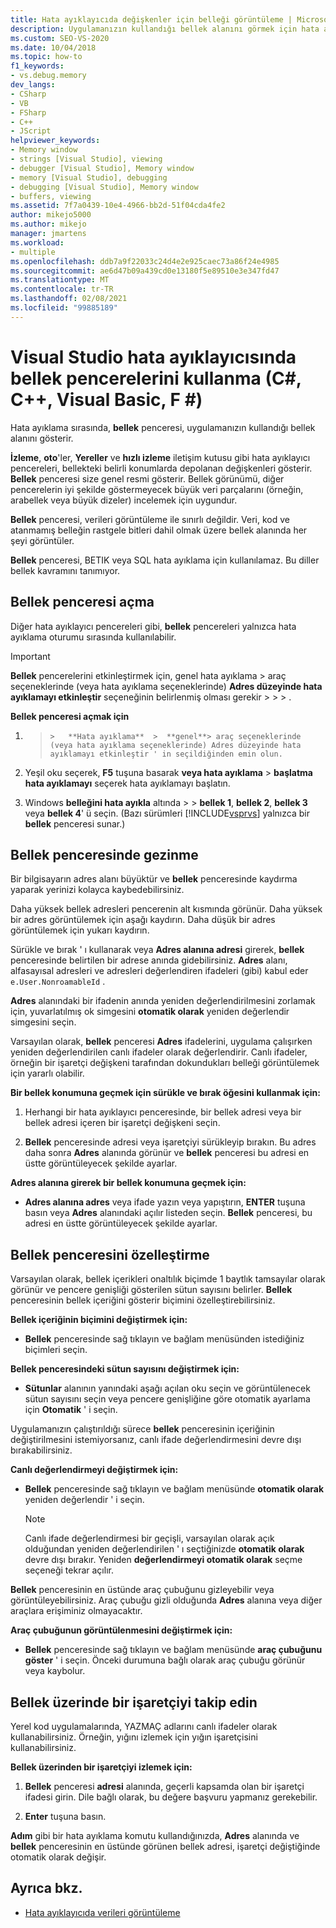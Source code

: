```yaml
---
title: Hata ayıklayıcıda değişkenler için belleği görüntüleme | Microsoft Docs
description: Uygulamanızın kullandığı bellek alanını görmek için hata ayıklama sırasında bellek pencerelerini nasıl kullanacağınızı öğrenin. Diğer Windows, değişkenleri ve bellekte bulundukları yerleri gösterir.
ms.custom: SEO-VS-2020
ms.date: 10/04/2018
ms.topic: how-to
f1_keywords:
- vs.debug.memory
dev_langs:
- CSharp
- VB
- FSharp
- C++
- JScript
helpviewer_keywords:
- Memory window
- strings [Visual Studio], viewing
- debugger [Visual Studio], Memory window
- memory [Visual Studio], debugging
- debugging [Visual Studio], Memory window
- buffers, viewing
ms.assetid: 7f7a0439-10e4-4966-bb2d-51f04cda4fe2
author: mikejo5000
ms.author: mikejo
manager: jmartens
ms.workload:
- multiple
ms.openlocfilehash: ddb7a9f22033c24d4e2e925caec73a86f24e4985
ms.sourcegitcommit: ae6d47b09a439cd0e13180f5e89510e3e347fd47
ms.translationtype: MT
ms.contentlocale: tr-TR
ms.lasthandoff: 02/08/2021
ms.locfileid: "99885189"
---
```

# <a name="use-the-memory-windows-in-the-visual-studio-debugger-c-c-visual-basic-f"></a>Visual Studio hata ayıklayıcısında bellek pencerelerini kullanma (C#, C++, Visual Basic, F #)

Hata ayıklama sırasında, **bellek** penceresi, uygulamanızın kullandığı bellek alanını gösterir.

**İzleme**, **oto**'ler, **Yereller** ve **hızlı izleme** iletişim kutusu gibi hata ayıklayıcı pencereleri, bellekteki belirli konumlarda depolanan değişkenleri gösterir. **Bellek** penceresi size genel resmi gösterir. Bellek görünümü, diğer pencerelerin iyi şekilde göstermeyecek büyük veri parçalarını (örneğin, arabellek veya büyük dizeler) incelemek için uygundur.

**Bellek** penceresi, verileri görüntüleme ile sınırlı değildir. Veri, kod ve atanmamış belleğin rastgele bitleri dahil olmak üzere bellek alanında her şeyi görüntüler.

**Bellek** penceresi, BETIK veya SQL hata ayıklama için kullanılamaz. Bu diller bellek kavramını tanımıyor.

## <a name="open-a-memory-window"></a>Bellek penceresi açma

Diğer hata ayıklayıcı pencereleri gibi, **bellek** pencereleri yalnızca hata ayıklama oturumu sırasında kullanılabilir.

>[!IMPORTANT]
>**Bellek** pencerelerini etkinleştirmek için, genel hata ayıklama > araç seçeneklerinde (veya hata ayıklama seçeneklerinde) **Adres düzeyinde hata ayıklamayı etkinleştir** seçeneğinin belirlenmiş olması gerekir  >     >     >  .

**Bellek penceresi açmak için**

1.    >     >   **Hata ayıklama**  >  **genel**> araç seçeneklerinde (veya hata ayıklama seçeneklerinde) Adres düzeyinde hata ayıklamayı etkinleştir ' in seçildiğinden emin olun.

1. Yeşil oku seçerek, **F5** tuşuna basarak **veya hata ayıklama**  >  **başlatma hata ayıklamayı** seçerek hata ayıklamayı başlatın.

2. Windows **belleğini hata ayıkla** altında  >    >   **bellek 1**, **bellek 2**, **bellek 3** veya **bellek 4**' ü seçin. (Bazı sürümleri [!INCLUDE[vsprvs](../code-quality/includes/vsprvs_md.md)] yalnızca bir **bellek** penceresi sunar.)

## <a name="move-around-in-the-memory-window"></a>Bellek penceresinde gezinme

Bir bilgisayarın adres alanı büyüktür ve **bellek** penceresinde kaydırma yaparak yerinizi kolayca kaybedebilirsiniz.

Daha yüksek bellek adresleri pencerenin alt kısmında görünür. Daha yüksek bir adres görüntülemek için aşağı kaydırın. Daha düşük bir adres görüntülemek için yukarı kaydırın.

Sürükle ve bırak ' ı kullanarak veya **Adres alanına adresi** girerek, **bellek** penceresinde belirtilen bir adrese anında gidebilirsiniz. **Adres** alanı, alfasayısal adresleri ve adresleri değerlendiren ifadeleri (gibi) kabul eder `e.User.NonroamableId` .

**Adres** alanındaki bir ifadenin anında yeniden değerlendirilmesini zorlamak için, yuvarlatılmış ok simgesini **otomatik olarak** yeniden değerlendir simgesini seçin.

Varsayılan olarak, **bellek** penceresi **Adres** ifadelerini, uygulama çalışırken yeniden değerlendirilen canlı ifadeler olarak değerlendirir. Canlı ifadeler, örneğin bir işaretçi değişkeni tarafından dokundukları belleği görüntülemek için yararlı olabilir.

**Bir bellek konumuna geçmek için sürükle ve bırak öğesini kullanmak için:**

1. Herhangi bir hata ayıklayıcı penceresinde, bir bellek adresi veya bir bellek adresi içeren bir işaretçi değişkeni seçin.

2. **Bellek** penceresinde adresi veya işaretçiyi sürükleyip bırakın. Bu adres daha sonra **Adres** alanında görünür ve **bellek** penceresi bu adresi en üstte görüntüleyecek şekilde ayarlar.

**Adres alanına girerek bir bellek konumuna geçmek için:**

- **Adres alanına adres** veya ifade yazın veya yapıştırın, **ENTER** tuşuna basın veya **Adres** alanındaki açılır listeden seçin. **Bellek** penceresi, bu adresi en üstte görüntüleyecek şekilde ayarlar.

## <a name="customize-the-memory-window"></a>Bellek penceresini özelleştirme

Varsayılan olarak, bellek içerikleri onaltılık biçimde 1 baytlık tamsayılar olarak görünür ve pencere genişliği gösterilen sütun sayısını belirler. **Bellek** penceresinin bellek içeriğini gösterir biçimini özelleştirebilirsiniz.

**Bellek içeriğinin biçimini değiştirmek için:**

- **Bellek** penceresinde sağ tıklayın ve bağlam menüsünden istediğiniz biçimleri seçin.

**Bellek penceresindeki sütun sayısını değiştirmek için:**

- **Sütunlar** alanının yanındaki aşağı açılan oku seçin ve görüntülenecek sütun sayısını seçin veya pencere genişliğine göre otomatik ayarlama için **Otomatik** ' i seçin.

Uygulamanızın çalıştırıldığı sürece **bellek** penceresinin içeriğinin değiştirilmesini istemiyorsanız, canlı ifade değerlendirmesini devre dışı bırakabilirsiniz.

**Canlı değerlendirmeyi değiştirmek için:**

- **Bellek** penceresinde sağ tıklayın ve bağlam menüsünde **otomatik olarak** yeniden değerlendir ' i seçin.

  >[!NOTE]
  >Canlı ifade değerlendirmesi bir geçişli, varsayılan olarak açık olduğundan yeniden değerlendirilen ' ı seçtiğinizde **otomatik olarak** devre dışı bırakır. Yeniden **değerlendirmeyi otomatik olarak** seçme seçeneği tekrar açılır.

**Bellek** penceresinin en üstünde araç çubuğunu gizleyebilir veya görüntüleyebilirsiniz. Araç çubuğu gizli olduğunda **Adres** alanına veya diğer araçlara erişiminiz olmayacaktır.

**Araç çubuğunun görüntülenmesini değiştirmek için:**

- **Bellek** penceresinde sağ tıklayın ve bağlam menüsünde **araç çubuğunu göster** ' i seçin. Önceki durumuna bağlı olarak araç çubuğu görünür veya kaybolur.

## <a name="follow-a-pointer-through-memory"></a>Bellek üzerinde bir işaretçiyi takip edin

Yerel kod uygulamalarında, YAZMAÇ adlarını canlı ifadeler olarak kullanabilirsiniz. Örneğin, yığını izlemek için yığın işaretçisini kullanabilirsiniz.

**Bellek üzerinden bir işaretçiyi izlemek için:**

1. **Bellek** penceresi **adresi** alanında, geçerli kapsamda olan bir işaretçi ifadesi girin. Dile bağlı olarak, bu değere başvuru yapmanız gerekebilir.

2.  **Enter** tuşuna basın.

   **Adım** gibi bir hata ayıklama komutu kullandığınızda, **Adres** alanında ve **bellek** penceresinin en üstünde görünen bellek adresi, işaretçi değiştiğinde otomatik olarak değişir.

## <a name="see-also"></a>Ayrıca bkz.
- [Hata ayıklayıcıda verileri görüntüleme](../debugger/viewing-data-in-the-debugger.md)